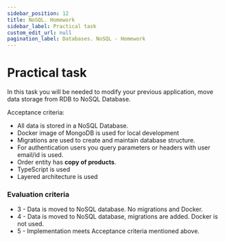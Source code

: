 ```yaml
---
sidebar_position: 12
title: NoSQL. Homework
sidebar_label: Practical task
custom_edit_url: null
pagination_label: Databases. NoSQL - Homework
---
```


# Practical task

In this task you will be needed to modify your previous application, move data storage from RDB to NoSQL Database.

Acceptance criteria:
- All data is stored in a NoSQL Database.
- Docker image of MongoDB is used for local development
- Migrations are used to create and maintain database structure.
- For authentication users you query parameters or headers with user email/id is used.
- Order entity has **copy of products**.
- TypeScript is used
- Layered architecture is used

### Evaluation criteria

- 3 - Data is moved to NoSQL database. No migrations and Docker.
- 4 - Data is moved to NoSQL database, migrations are added. Docker is not used.
- 5 - Implementation meets Acceptance criteria mentioned above.
